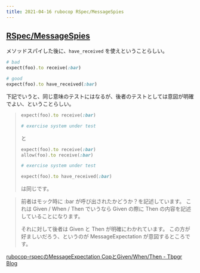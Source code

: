 ```yaml
---
title: 2021-04-16 rubocop RSpec/MessageSpies
---
```


## [RSpec/MessageSpies](https://docs.rubocop.org/rubocop-rspec/cops_rspec.html#rspecmessagespies)

メソッドスパイした後に、`have_received` を使えということらしい。

```rb
# bad
expect(foo).to receive(:bar)

# good
expect(foo).to have_received(:bar)
```

下記でいうと、同じ意味のテストにはなるが、後者のテストとしては意図が明確でよい、ということらしい。

> ```rb
> expect(foo).to receive(:bar)
>
> # exercise system under test
> ```
>
> と
>
> ```rb
> expect(foo).to receive(:bar)
> allow(foo).to receive(:bar)
>
> # exercise system under test
>
> expect(foo).to have_received(:bar)
> ```
>
> は同じです。

> 前者はモック時に :bar が呼び出されたかどうか？を記述しています。
これは Given / When / Then でいうなら Given の際に Then の内容を記述していることになります。
>
> それに対して後者は Given と Then が明確にわかれています。
この方が好ましいだろう、というのが MessageExpectation が意図するところです。

[rubocop-rspecのMessageExpectation CopとGiven/When/Then - Tbpgr Blog](https://tbpgr.hatenablog.com/entry/2016/12/20/232938)
